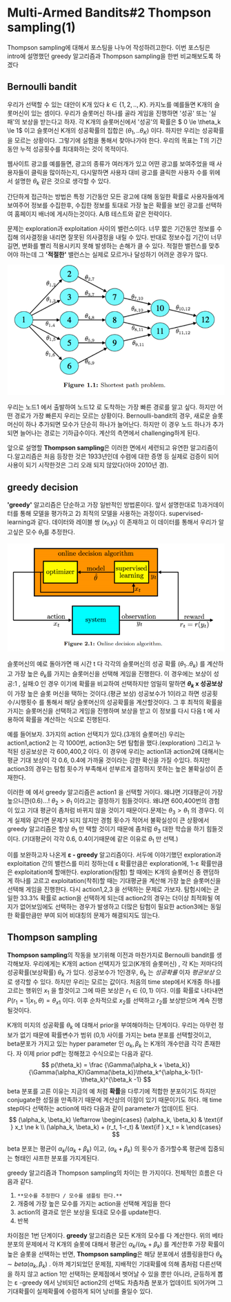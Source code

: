 # Multi-Armed Bandits#2 Thompson sampling(1)



Thompson sampling에 대해서 포스팅을 나누어 작성하려고한다. 이번 포스팅은 intro에 설명했던 greedy 알고리즘과 Thompson sampling을 한번 비교해보도록 하겠다



## Bernoulli bandit

우리가 선택할 수 있는 대안이 K개 있다 $k \in \{1,2,..,K \}$. 카지노를 예를들면 K개의 슬롯머신이 있는 셈이다. 우리가 슬롯머신 하나를 골라 게임을 진행하면 '성공' 또는 '실패'의 보상을 받는다고 하자. 각 K개의 슬롯머신에서 '성공'의 확률은 $ 0 \le \theta_k \le 1$  이고 슬롯머신 K개의 성공확률의 집합은 $(\theta_1,..\theta_K)$ 이다. 하지만 우리는 성공확률을 모르는 상황이다. 그렇기에 실험을 통해서 찾아나가야 한다. 우리의 목표는 T의 기간동안 누적 성공횟수를 최대화하는 것이 목적이다.

웹사이트 광고를 예를들면, 광고의 종류가 여러개가 있고 어떤 광고를 보여주었을 때 사용자들이 클릭을 많이하는지, 다시말하면 사용자 대비 광고를 클릭한 사용자 수를 위에서 설명한 $\theta_k$  같은 것으로 생각할 수 있다. 

간단하게 접근하는 방법은 특정 기간동안 모든 광고에 대해 동일한 확률로 사용자들에게 보여주어 정보를 수집한후, 수집한 정보를 토대로 가장 높은 확률을 보인 광고를 선택하여 홈페이지 배너에 게시하는것이다. A/B 테스트와 같은 전략이다.

문제는 exploration과 exploitation 사이의 밸런스이다. 너무 짧은 기간동안 정보를 수집해 의사결정을 내리면 잘못된 의사결정을 내릴 수 있다. 반대로 정보수집 기간이 너무 길면, 변화를 빨리 적용시키지 못해 발생하는 손해가 클 수 있다. 적절한 밸런스를 맞추어야 하는데 그 **'적절한'** 밸런스는 실제로 모르거나 달성하기 어려운 경우가 많다.



![1](img/MAB2_1.PNG)

우리는 노드1 에서 출발하여 노드12 로 도착하는 가장 빠른 경로를 알고 싶다. 하지만 어떤 경로가 가장 빠른지 우리는 모르는 상황이다. Bernoulli-bandit의 경우, 새로운 슬롯머신이 하나 추가되면 모수가 단순히 하나가 늘어난다. 하지만 이 경우 노드 하나가 추가되면 늘어나는 경로는 기하급수이다. 계산의 측면에서 challenging하게 된다.



앞으로 설명할 **Thompson sampling**은 이러한 면에서 세련되고 유연한 알고리즘이다.알고리즘은 처음 등장한 것은 1933년인데 수렴에 대한 증명 등 실제로 검증이 되어 사용이 되기 시작한것은 그리 오래 되지 않았다(아마 2010년 경). 



## greedy decision

**'greedy'** 알고리즘은 단순하고 가장 일반적인 방법론이다. 앞서 설명한대로 1)과거데이터를 통해 모델을 평가하고 2) 최적의 모델을 사용하는 과정이다. supervised-learning과 같다. 데이터와 레이블 쌍 ($x_t$,$y_t$) 이 존재하고 이 데이터를 통해서 우리가 알고싶은 모수 $\theta_t$를 추정한다.

![2](img/MAB2_2.PNG)



슬롯머신의 예로 돌아가면 매 시간 t 다 각각의 슬롯머신의 성공 확률 $(\theta_1 ..\theta_k)$ 를 계산하고 가장 높은 $\theta_k$를 가지는 슬롯머신을 선택해 게임을 진행한다. 이 경우에는 보상이 성공:1 , 실패:0 인 경우 이기에 확률을 비교하여 선택하지만 엄밀히 말하면 **$\theta_k$ x 성공보상**  이 가장 높은 슬롯 머신을 택하는 것이다.(평균 보상)  성공보수가 1이라고 하면 성공횟수/시행횟수 를 통해서 해당 슬롯머신의 성공확률을 계산할것이다. 그 후 최적의 확률을 가지는 슬롯머신을 선택하고 게임을 진행하며 보상을 받고 이 정보를 다시 다음 t 에 사용하여 확률을 계산하는 식으로 진행된다.

예를 들어보자. 3가지의 action 선택지가 있다.(3개의 슬롯머신) 우리는 action1,action2 는 각 1000번, action3는 5번 탐험을 했다.(exploration) 그리고 누적된 성공보상은 각 600,400,2 이다. 이 경우에 우리는 action1과 action2에 대해서는 평균 기대 보상이 각 0.6, 0.4에 가까울 것이라는 강한 확신을 가질 수있다. 하지만 action3의 경우는 탐험 횟수가 부족해서 섣부르게 결정하지 못하는 높은 불확실성이 존재한다.

이러한 예 에서 greedy 알고리즘은 action1 을 선택할 거이다. 왜냐면 기대평균이 가장 높으니깐(0.6)...!  $\theta_2> \theta_1$ 이라고는 결정하기 힘들것이다. 왜냐면 600,400번의 경험이 있고 기대 평균이 좀처럼 바뀌지 않을 것이기 때문이다.문제는 $\theta_3 > \theta_1$ 의 경우다. 이게 실제와 같다면 문제가 되지 않지만 경험 횟수가 적어서 불확실성이 큰 상황에서 greedy 알고리즘은 항상 $\theta_1$ 만 택할 것이기 때문에 좀처럼 $\theta_3$ 대한 학습을 하기 힘들것이다. (기대평균이 각각 0.6, 0.4이기때문에 같은 이유로 $\theta_1$ 만 선택.)

이를 보완하고자 나온게 **&epsilon; - greedy** 알고리즘이다. 서두에 이야기했던 exploration과 exploitation 간의 밸런스를 미리 정하는데 &epsilon; 확률만큼은 exploration에, 1-&epsilon; 확률만큼은 exploitation에 할애한다. exploration(탐험) 할 때에는 K개의 슬롯머신 중 랜덤하게 하나를 고르고 exploitation(착취)할 때는 기대평균을 계산해 가장 높은 슬롯머신을 선택해 게임을 진행한다. 다시 action1,2,3 을 선택하는 문제로 가보자. 탐험시에는 균일한 33.3% 확률로 action을 선택하게 되는데 action2의 경우는 더이상 최적화될 여지가 없어보임에도 선택하는 경우가 발생하고 더많은 탐험이 필요한 action3에는 동일한 확률만큼만 부여 되어 비대칭의 문제가 해결되지도 않는다.



## Thompson sampling

**Thompson sampling**의 작동을 보기위해 이전과 마찬가지로 Bernoulli bandit를 생각해보자.  우리에게는 K개의 action 선택지가 있고(K개의 슬롯머신)  , 각 K는 저마다의 성공확률(보상확률) $\theta_k$ 가 있다. 성공보수가 1인경우, $\theta_k$ 는 *성공확률* 이자  *평균보상* 으로 생각할 수 있다. 하지만 우리는 모르는 값이다. 처음의 time step에서 K개중 하나를 고르는 행위인 $x_1$ 을 할것이고  그에 따른 보상은 $r_1 \in \{0,1\}$  이다. 이를 확률로 나타내면$P(r_1=1|x_1,\theta)=\theta_{x1}$ 이다. 이후 순차적으로 $x_2$를 선택하고 $r_2$를 보상받으며 계속 진행될것이다.

K개의 미지의 성공확률 $\theta_k$ 에 대해서  prior을 부여해야하는 단계이다. 우리는 아무런 정보가 없기 때문에 확률변수가 범위 (0,1) 사이를 가지는 beta 분포를 선택할것이고, beta분포가 가지고 있는 hyper parameter 인 $\alpha_k , \beta_k$ 는 K개의 개수만큼 각각 존재한다. 자 이제 prior pdf는 정해졌고 수식으로는 다음과 같다.
$$
p(\theta_k) = \frac {\Gamma(\alpha_k + \beta_k)} {\Gamma(\alpha_K)\Gamma(\beta_k)}\theta_k^{\alpha_k-1}(1-\theta_k)^{\beta_k -1}
$$
 beta 분포를 고른 이유는 지금의 예 처럼 **확률**을 다루기에 적합한 분포이기도 하지만 conjugate한 성질을 만족하기 때문에 계산상의 이점이 있기 때문이기도 하다. 매 time step마다 선택하는 action에 따라 다음과 같이 parameter가 업데이트 된다.
$$
(\alpha_k, \beta_k) \leftarrow 	
\begin{cases}
(\alpha_k, \beta_k) & \text{if } x_t \ne k  \\
(\alpha_k, \beta_k) + (r_t, 1-r_t) & \text{if } x_t = k
\end{cases}
$$


beta 분포는 평균이 $\alpha_k/(\alpha_k + \beta_k)$  이고,  $(\alpha_k + \beta_k)$ 의 횟수가 증가할수록 평균에 집중되는 형태인 샤프한 분포를 가지게된다.

greedy 알고리즘과 Thompson sampling의 차이는 한 가지이다. 전체적인 흐름은 다음과 같다.

1. `**모수를 추정한다 / 모수를 샘플링 한다.**`
2. 개중에 가장 높은 모수를 가지는 action을 선택해 게임을 한다
3. action의 결과로 얻은 보상을 토대로 모수를 update한다.
4. 반복

차이점은 1번 단계이다. **greedy** 알고리즘은 모든 K개의 모수를 다 계산한다. 위의 베타분포의 문제에서  각 K개의 슬롯에 대해서 평균인  $\alpha_k/(\alpha_k + \beta_k)$   를 계산한후 가장 확률이 높은 슬롯을 선택하는 반면, **Thompson sampling**은 해당 분포에서 샘플링을한다 $\theta_k \sim beta(\alpha_k, \beta_k)$ .  아까 제기되었던 문제점, 지배적인 기대확률에 의해 좀처럼 다른선택을 하지 않고 action 1만 선택하는 문제점에서 벗어날 수 있을 뿐만 아니라, 균등하게 뽑는 &epsilon; -greedy 에서 낭비되던 action2의 선택도 차츰차츰 분포가 업데이트 되어가며 그 기대확률이 실제확률에 수렴하게 되어 낭비를 줄일수 있다.



